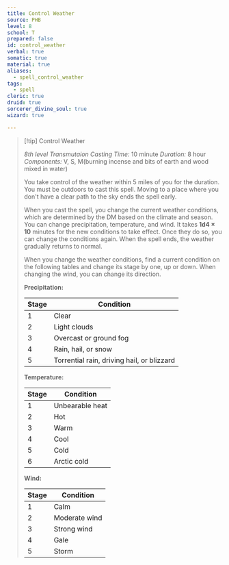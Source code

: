 ```yaml
---
title: Control Weather
source: PHB
level: 8
school: T
prepared: false
id: control_weather
verbal: true
somatic: true
material: true
aliases:
  - spell_control_weather
tags:
  - spell
cleric: true
druid: true
sorcerer_divine_soul: true
wizard: true

---
```

>[!tip] Control Weather
>
> *8th level Transmutaion*
> *Casting Time:* 10 minute
> *Duration:* 8 hour
> *Components:* V, S, M(burning incense and bits of earth and wood mixed in water)
>
>You take control of the weather within 5 miles of you for the duration. You must be outdoors to cast this spell. Moving to a place where you don't have a clear path to the sky ends the spell early.
>
>When you cast the spell, you change the current weather conditions, which are determined by the DM based on the climate and season. You can change precipitation, temperature, and wind. It takes **1d4 × 10** minutes for the new conditions to take effect. Once they do so, you can change the conditions again. When the spell ends, the weather gradually returns to normal.
>
>When you change the weather conditions, find a current condition on the following tables and change its stage by one, up or down. When changing the wind, you can change its direction.
>
>**Precipitation:**
>
>| Stage | Condition |
>|---|---|
>| 1 | Clear |
>| 2 | Light clouds |
>| 3 | Overcast or ground fog |
>| 4 | Rain, hail, or snow |
>| 5 | Torrential rain, driving hail, or blizzard |
>
>**Temperature:**
>
>| Stage | Condition |
>|---|---|
>| 1 | Unbearable heat |
>| 2 | Hot |
>| 3 | Warm |
>| 4 | Cool |
>| 5 | Cold |
>| 6 | Arctic cold |
>
>**Wind:**
>
>| Stage | Condition |
>|---|---|
>| 1 | Calm |
>| 2 | Moderate wind |
>| 3 | Strong wind |
>| 4 | Gale |
>| 5 | Storm |
>

